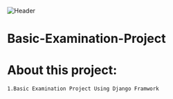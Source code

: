 ![Header](https://github.com/Vladimir-Strelec/Basic-Examination-Project/commit/301d2fd8ca32f16662abbfd3f0e248a18de2b6b5)
# Basic-Examination-Project


# About this project:
    1.Basic Examination Project Using Django Framwork